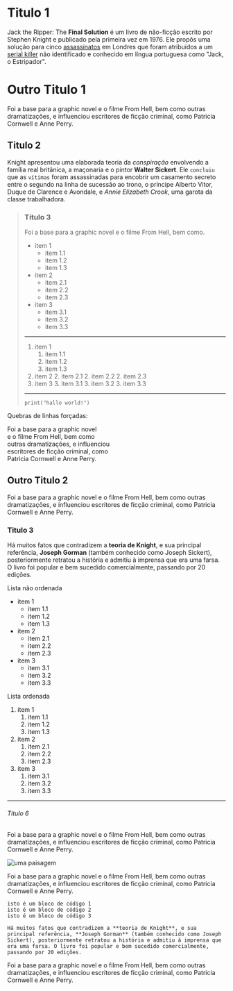 
# Titulo 1

Jack the Ripper: The **Final Solution** é um livro de não-ficção escrito por
Stephen Knight e publicado pela primeira vez em 1976. Ele propôs uma solução
para cinco [assassinatos](https://wikipedia.org) em Londres que foram
atribuídos a um [serial killer](http://github.com) não identificado e
conhecido em língua portuguesa como "Jack, o Estripador".

Outro Titulo 1
===

Foi a base para a graphic novel e o filme From Hell, bem como outras dramatizações, e influenciou escritores de ficção criminal, como Patricia Cornwell e Anne Perry. 

## Titulo 2

Knight apresentou uma elaborada teoria da _conspiração_ envolvendo a família
real britânica, a maçonaria e o pintor __Walter Sickert__. Ele `concluiu` que as `vítimas` foram assassinadas para encobrir um casamento secreto entre o segundo na linha de sucessão ao trono, o príncipe Alberto Vitor, Duque de Clarence e Avondale, e _Annie Elizabeth Crook_, uma garota da classe trabalhadora.

> 
> ### Titulo 3
> 
> Foi a base para a graphic novel
> e o filme From Hell, bem como.
> 
> * item 1
>     - item 1.1
>     - item 1.2
>     - item 1.3
> * item 2
>     - item 2.1
>     - item 2.2
>     - item 2.3
> * item 3
>     - item 3.1
>     - item 3.2
>     - item 3.3
> 
> ---
> 
> 1. item 1
>     1. item 1.1
>     1. item 1.2
>     1. item 1.3
> 2. item 2
>     2. item 2.1
>     2. item 2.2
>     2. item 2.3
> 3. item 3
>     3. item 3.1
>     3. item 3.2
>     3. item 3.3
> 
> ---
> 
>     
>     print("hallo world!")
>     
> 

Quebras de linhas forçadas:

Foi a base para a graphic novel  
e o filme From Hell, bem como  
outras dramatizações, e influenciou  
escritores de ficção criminal, como  
Patricia Cornwell e Anne Perry. 


Outro Titulo 2
---

Foi a base para a graphic novel e o filme From Hell, bem como outras dramatizações, e influenciou escritores de ficção criminal, como Patricia Cornwell e Anne Perry. 

### Titulo 3

Há muitos fatos que contradizem a **teoria de Knight**, e sua principal referência, **Joseph Gorman** (também conhecido como Joseph Sickert), posteriormente retratou a história e admitiu à imprensa que era uma farsa. O livro foi popular e bem sucedido comercialmente, passando por 20 edições.

Lista não ordenada

* item 1
    - item 1.1
    - item 1.2
    - item 1.3
* item 2
    - item 2.1
    - item 2.2
    - item 2.3
* item 3
    - item 3.1
    - item 3.2
    - item 3.3

Lista ordenada

1. item 1
    1. item 1.1
    2. item 1.2
    3. item 1.3
2. item 2
    1. item 2.1
    2. item 2.2
    3. item 2.3
3. item 3
    1. item 3.1
    2. item 3.2
    3. item 3.3

---

###### Titulo 6

Foi a base para a graphic novel e o filme From Hell, bem como outras dramatizações, e influenciou escritores de ficção criminal, como Patricia Cornwell e Anne Perry. 

![uma paisagem](https://upload.wikimedia.org/wikipedia/commons/7/70/Example.png)

Foi a base para a graphic novel e o filme From Hell, bem como outras dramatizações, e influenciou escritores de ficção criminal, como Patricia Cornwell e Anne Perry. 


    isto é um bloco de código 1
    isto é um bloco de código 2
    isto é um bloco de código 3
    
    Há muitos fatos que contradizem a **teoria de Knight**, e sua principal referência, **Joseph Gorman** (também conhecido como Joseph Sickert), posteriormente retratou a história e admitiu à imprensa que era uma farsa. O livro foi popular e bem sucedido comercialmente, passando por 20 edições.

Foi a base para a graphic novel e o filme From Hell, bem como outras dramatizações, e influenciou escritores de ficção criminal, como Patricia Cornwell e Anne Perry. 

